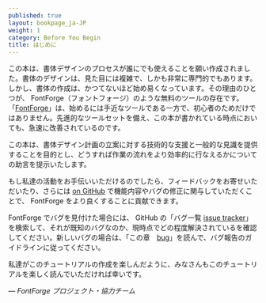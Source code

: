 ```yaml
---
published: true
layout: bookpage_ja-JP
weight: 1
category: Before You Begin
title: はじめに
---
```


この本は、書体デザインのプロセスが誰にでも使えることを願い作成されました。書体のデザインは、見た目には複雑で、しかも非常に専門的でもあります。しかし、書体の作成は、かつてないほど始め易くなっています。その理由のひとつが、 FontForge（フォントフォージ）のような無料のツールの存在です。「[FontForge]」は、始めるには手近なツールである一方で、初心者のためだけではありません。先進的なツールセットを備え、この本が書かれている時点においても、急速に改善されているのです。

この本は、書体デザイン計画の立案に対する技術的な支援と一般的な見識を提供することを目的とし、どうすれば作業の流れをより効率的に行なえるかについての助言を提示いたします。

もし私達の活動をお手伝いいただけるのでしたら、フィードバックをお寄せいただいたり、さらには [on GitHub] で機能内容やバグの修正に関与していただくことで、 FontForge をより良くすることに貢献できます。

FontForge でバグを見付けた場合には、 GitHub の「バグ一覧 [issue tracker]」を検索して、それが既知のバグなのか、現時点でどの程度解決されているを確認してください。新しいバグの場合は、「この章　[bug]」を読んで、バグ報告のガイドラインに従ってください。

私達がこのチュートリアルの作成を楽しんだように、みなさんもこのチュートリアルを楽しく読んでいただければ幸いです。

*— FontForge プロジェクト・協力チーム*


[FontForge]: http://fontforge.github.io/
[on GitHub]: https://github.com/fontforge/designwithfontforge.com/
[issue tracker]: https://github.com/fontforge/fontforge/issues
[bug]: When_Things_Go_Wrong_With_Fontforge_Itself.html

